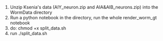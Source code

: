1. Unzip Ksenia's data (AIY_neuron.zip and AIA\&AIB_neurons.zip) into the WormData directory
2. Run a python notebook in the directory, run the whole render_worm_gt notebook
3. do: chmod +x split_data.sh
4. run ./split_data.sh

